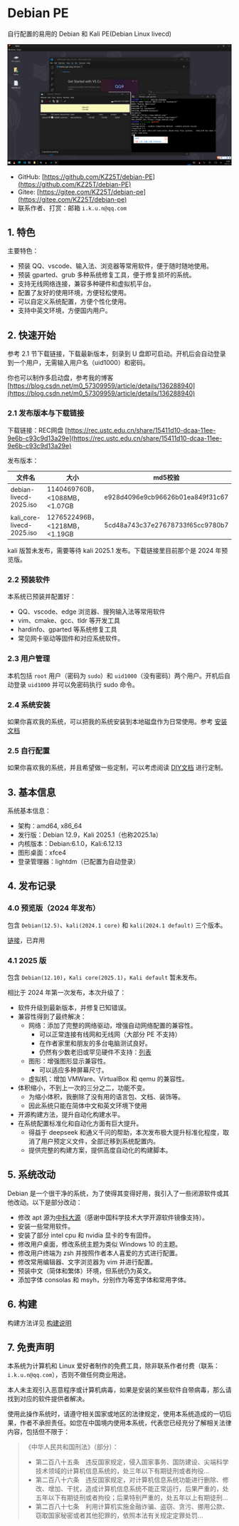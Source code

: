 # Debian PE

自行配置的易用的 Debian 和 Kali PE(Debian Linux livecd)

![1](./img/1.png)

- GitHub: [https://github.com/KZ25T/debian-PE](https://github.com/KZ25T/debian-PE)
- Gitee: [https://gitee.com/KZ25T/debian-pe](https://gitee.com/KZ25T/debian-pe)
- 联系作者、打赏：邮箱 `i.k.u.n@qq.com`

## 1. 特色

主要特色：

- 预装 QQ、vscode、输入法、浏览器等常用软件，便于随时随地使用。
- 预装 gparted、grub 多种系统修复工具，便于修复损坏的系统。
- 支持无线网络连接，兼容多种硬件和虚拟机平台。
- 配置了友好的使用环境，方便轻松使用。
- 可以自定义系统配置，方便个性化使用。
- 支持中英文环境，方便国内用户。

## 2. 快速开始

参考 2.1 节下载链接，下载最新版本，刻录到 U 盘即可启动。开机后会自动登录到一个用户，无需输入用户名（uid1000）和密码。

你也可以制作多启动盘，参考我的博客 [https://blog.csdn.net/m0_57309959/article/details/136288940](https://blog.csdn.net/m0_57309959/article/details/136288940)

### 2.1 发布版本与下载链接

下载链接：REC网盘 [https://rec.ustc.edu.cn/share/15411d10-dcaa-11ee-9e6b-c93c9d13a29e](https://rec.ustc.edu.cn/share/15411d10-dcaa-11ee-9e6b-c93c9d13a29e)

发布版本：

|文件名|大小|md5校验|
|--|--|--|
|debian-livecd-2025.iso|1140469760B，<1088MB，<1.07GB|e928d4096e9cb96626b01ea849f31c67|
|kali_core-livecd-2025.iso|1276522496B，<1218MB，<1.19GB|5cd48a743c37e27678733f65cc9780b7|

kali 版暂未发布，需要等待 kali 2025.1 发布。下载链接里目前那个是 2024 年预览版。

### 2.2 预装软件

本系统已预装并配置好：

- QQ、vscode、edge 浏览器、搜狗输入法等常用软件
- vim、cmake、gcc、tldr 等开发工具
- hardinfo、gparted 等系统修复工具
- 常见网卡驱动等固件和对应系统软件。

### 2.3 用户管理

本机包括 `root` 用户（密码为 `sudo`）和 `uid1000`（没有密码）两个用户。开机后自动登录 `uid1000` 并可以免密码执行 sudo 命令。

### 2.4 系统安装

如果你喜欢我的系统，可以把我的系统安装到本地磁盘作为日常使用。参考 [安装文档](./doc/desktop-README.md#3-安装系统)

### 2.5 自行配置

如果你喜欢我的系统，并且希望做一些定制，可以考虑阅读 [DIY文档](./doc/diy.md) 进行定制。

## 3. 基本信息

系统基本信息：

- 架构：amd64, x86_64
- 发行版：Debian 12.9，Kali 2025.1（也称2025.1a）
- 内核版本：Debian:6.1.0，Kali:6.12.13
- 图形桌面：xfce4
- 登录管理器：lightdm（已配置为自动登录）

## 4. 发布记录

### 4.0 预览版（2024 年发布）

包含 `Debian(12.5)`、`kali(2024.1 core)` 和 `kali(2024.1 default)` 三个版本。

[链接](https://blog.csdn.net/m0_57309959/article/details/135875827)，已弃用

### 4.1 2025 版

包含 `Debian(12.10)`，`Kali core(2025.1)`，`Kali default` 暂未发布。

相比于 2024 年第一次发布，本次升级了：

- 软件升级到最新版本，并修复已知错误。
- 兼容性得到了最终解决：
  - 网络：添加了完整的网络驱动，增强自动网络配置的兼容性。
    - 可以正常连接有线网和无线网（大部分 PE 不支持）
    - 在作者家里和朋友的多台电脑测试良好。
    - 仍然有少数老旧或罕见硬件不支持：[列表](./doc/unsupported-hardware.md)
  - 图形：增强图形显示兼容性。
    - 可以适应多种屏幕尺寸。
  - 虚拟机：增加 VMWare、VirtualBox 和 qemu 的兼容性。
- 体积缩小，不到上一次的三分之二，功能不变。
  - 为缩小体积，我删除了没有用的语言包、文档、装饰等。
  - 因此系统只能在简体中文和英文环境下使用
- 开源构建方法，提升自动化构建水平。
- 在系统配置标准化和自动化方面有巨大提升。
  - 得益于 deepseek 和通义千问的帮助，本次发布极大提升标准化程度，取消了用户预定义文件，全部迁移到系统配置内。
  - 提供完整的构建方案，提供高度自动化的构建脚本。

## 5. 系统改动

Debian 是一个很干净的系统，为了使得其变得好用，我引入了一些闭源软件或其他改动。以下是部分改动：

- 修改 apt 源为[中科大源](https://mirrors.ustc.edu.cn/help/)（感谢中国科学技术大学开源软件镜像支持）。
- 安装一些常用软件。
- 安装了部分 intel cpu 和 nvidia 显卡的专有固件。
- 修改用户桌面，修改系统主题为类似 Windows 10 的主题。
- 修改用户终端为 zsh 并按照作者本人喜爱的方式进行配置。
- 修改常用编辑器、文字浏览器为 vim 并进行配置。
- 预装中文（简体和繁体）环境，但系统仍为英文。
- 添加字体 consolas 和 msyh，分别作为等宽字体和常用字体。

## 6. 构建

构建方法详见 [构建说明](./build/README.md)

## 7. 免责声明

本系统为计算机和 Linux 爱好者制作的免费工具，除非联系作者付费（联系：`i.k.u.n@qq.com`），否则不做任何商业用途。

本人未主观引入恶意程序或计算机病毒，如果是安装的某些软件自带病毒，那么请找到对应的软件提供者解决。

使用此操作系统时，请遵守相关国家或地区的法律规定，使用本系统造成的一切后果，作者不承担责任。如您在中国境内使用本系统，代表您已经充分了解相关法律内容，包括但不限于：

> 《中华人民共和国刑法》（部分）：
>
> - 第二百八十五条　违反国家规定，侵入国家事务、国防建设、尖端科学技术领域的计算机信息系统的，处三年以下有期徒刑或者拘役...
> - 第二百八十六条　违反国家规定，对计算机信息系统功能进行删除、修改、增加、干扰，造成计算机信息系统不能正常运行，后果严重的，处五年以下有期徒刑或者拘役；后果特别严重的，处五年以上有期徒刑...
> - 第二百八十七条　利用计算机实施金融诈骗、盗窃、贪污、挪用公款、窃取国家秘密或者其他犯罪的，依照本法有关规定定罪处罚...
